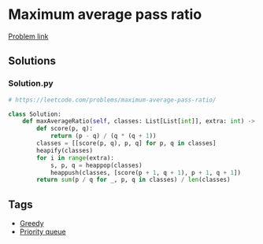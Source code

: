 # Maximum average pass ratio

[Problem link](https://leetcode.com/problems/maximum-average-pass-ratio/)

## Solutions


### Solution.py
```py
# https://leetcode.com/problems/maximum-average-pass-ratio/

class Solution:
    def maxAverageRatio(self, classes: List[List[int]], extra: int) -> float:
        def score(p, q):
            return (p - q) / (q * (q + 1))
        classes = [[score(p, q), p, q] for p, q in classes]
        heapify(classes)
        for i in range(extra):
            s, p, q = heappop(classes)
            heappush(classes, [score(p + 1, q + 1), p + 1, q + 1])
        return sum(p / q for _, p, q in classes) / len(classes)
```
## Tags

* [Greedy](/Collections/greedy.md#greedy)
* [Priority queue](/Collections/priority-queue.md#priority-queue)
